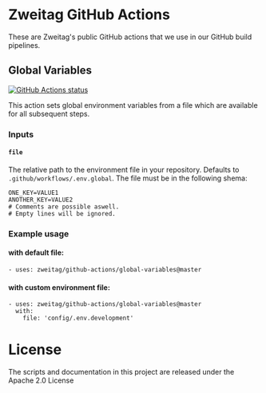 # Zweitag GitHub Actions


These are Zweitag's public GitHub actions that we use in our GitHub build pipelines.

## Global Variables

<p align="left">
  <a href="https://github.com/zweitag/github-actions/actions"><img alt="GitHub Actions status" src="https://github.com/zweitag/github-actions/workflows/global-variables/badge.svg"></a>
</p>

This action sets global environment variables from a file which are available for all subsequent steps.

### Inputs

#### `file`

The relative path to the environment file in your repository. Defaults to `.github/workflows/.env.global`.
The file must be in the following shema:

```
ONE_KEY=VALUE1
ANOTHER_KEY=VALUE2
# Comments are possible aswell.
# Empty lines will be ignored.

```

### Example usage

#### with default file:
```
- uses: zweitag/github-actions/global-variables@master
```

#### with custom environment file:
```
- uses: zweitag/github-actions/global-variables@master
  with:
    file: 'config/.env.development'
```

# License
The scripts and documentation in this project are released under the Apache 2.0 License
